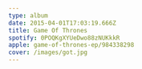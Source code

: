 ```yaml
---
type: album
date: 2015-04-01T17:03:19.666Z
title: Game Of Thrones
spotify: 0POQKgXYUeDwo88zNUKkkR
apple: game-of-thrones-ep/984338298
cover: /images/got.jpg
---
```


